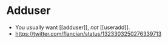 # Adduser

- You usually want [[adduser]], *not* [[useradd]].
- https://twitter.com/flancian/status/1323303250276339713


